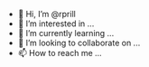 - 👋 Hi, I’m @rprill
- 👀 I’m interested in ...
- 🌱 I’m currently learning ...
- 💞️ I’m looking to collaborate on ...
- 📫 How to reach me ...

<!---
rprill/rprill is a ✨ special ✨ repository because its `README.md` (this file) appears on your GitHub profile.
You can click the Preview link to take a look at your changes.
--->
